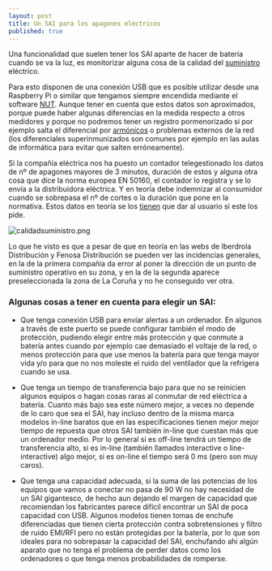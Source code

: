 ```yaml
---
layout: post
title: Un SAI para los apagones eléctricos
published: true
---
```


Una funcionalidad que suelen tener los SAI aparte de hacer de batería cuando se va la luz, es monitorizar alguna cosa de la calidad del [suministro](https://en.wikipedia.org/wiki/Electric_power_quality) eléctrico. 

Para esto disponen de una conexión USB que es posible utilizar desde una Raspberry Pi o similar que tengamos siempre encendida mediante el software [NUT](http://2tazasdelinux.blogspot.com.es/2015/11/moniitorizando-nuestro-sai-con-nut.html). Aunque tener en cuenta que estos datos son aproximados, porque puede haber algunas diferencias en la medida respecto a otros medidores y porque no podremos tener un registro pormenorizado si por ejemplo salta el diferencial por [armónicos](http://quintoarmonico.es/2010/11/09/38-calidad-de-red-%c2%bfque-son-los-armonicos/) o problemas externos de la red (los diferenciales superinmunizados son comunes por ejemplo en las aulas de informática para evitar que salten erróneamente).

Si la compañía eléctrica nos ha puesto un contador telegestionado los datos de nº de apagones mayores de 3 minutos, duración de estos y alguna otra cosa que dice la norma europea EN 50160, el contador lo registra y se lo envía a la distribuidora eléctrica. Y en teoría debe indemnizar al consumidor cuando se sobrepasa el nº de cortes o la duración que pone en la normativa. Estos datos en teoría se los [tienen](http://automata.cps.unizar.es/bibliotecaschneider/BT/Calidad/Calidad_de_Energia.pdf#page=28) que dar al usuario si este los pide. 

![calidadsuministro.png]({{site.baseurl}}/images/calidadsuministro.png)



Lo que he visto es que a pesar de que en teoría en las webs de Iberdrola Distribución y Fenosa Distribución se pueden ver las incidencias generales, en la de la primera compañía da error al poner la dirección de un punto de suministro operativo en su zona, y en la de la segunda aparece preseleccionada la zona de La Coruña y no he conseguido ver otra.

### Algunas cosas a tener en cuenta para elegir un SAI:

* Que tenga conexión USB para envíar alertas a un ordenador. En algunos a través de este puerto se puede configurar también el modo de protección, pudiendo elegir entre más protección y que conmute a batería antes cuando por ejemplo cae demasiado el voltaje de la red, o menos protección para que use menos la batería para que tenga mayor vida y/o para que no nos moleste el ruido del ventilador que la refrigera cuando se usa.

* Que tenga un tiempo de transferencia bajo para que no se reinicien algunos equipos o hagan cosas raras al conmutar de red eléctrica a batería. Cuanto más bajo sea este número mejor, a veces no depende de lo caro que sea el SAI, hay incluso dentro de la misma marca modelos in-line baratos que en las especificaciones tienen mejor mejor tiempo de repuesta que otros SAI también in-line que cuestan más que un ordenador medio. Por lo general si es off-line tendrá un tiempo de transferencia alto, si es in-line (también llamados interactive o line-interactive) algo mejor, si es on-line el tiempo será 0 ms (pero son muy caros).

* Que tenga una capacidad adecuada, si la suma de las potencias de los equipos que vamos a conectar no pasa de 90 W no hay necesidad de un SAI gigantesco, de hecho aun dejando el margen de capacidad que recomiendan los fabricantes parece difícil encontrar un SAI de poca capacidad con USB. Algunos modelos tienen tomas de enchufe diferenciadas que tienen cierta protección contra sobretensiones y filtro de ruido EMI/RFI pero no están protegidas por la batería, por lo que son ideales para no sobrepasar la capacidad del SAI, enchufando ahí algún aparato que no tenga el problema de perder datos como los ordenadores o que tenga menos probabilidades de romperse.
